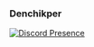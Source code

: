 ### Denchikper

[![Discord Presence](https://lanyard.cnrad.dev/api/565512430386544660)](https://github.com/Denchikper)